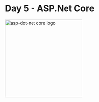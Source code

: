 # Day 5 - ASP.Net Core 

<img src="https://upload.wikimedia.org/wikipedia/commons/e/ee/.NET_Core_Logo.svg" alt="asp-dot-net core logo" height="250px" />

